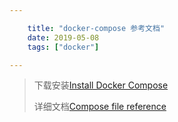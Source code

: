 ```yaml
---

    title: "docker-compose 参考文档"
    date: 2019-05-08
    tags: ["docker"]

---
```

> 下载安装[Install Docker Compose](https://docs.docker.com/compose/install/)  
> 
> 详细文档[Compose file reference](https://docs.docker.com/compose/compose-file/compose-file-v3/)  
